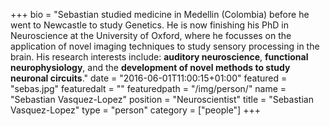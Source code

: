 +++
bio = "Sebastian studied medicine in Medellin (Colombia) before he went to Newcastle to study Genetics. He is now finishing his PhD in Neuroscience at the University of Oxford, where he focusses on the application of novel imaging techniques to study sensory processing in the brain. His research interests include: **auditory neuroscience**, **functional neurophysiology**, and the **development of novel methods to study neuronal circuits**."
date = "2016-06-01T11:00:15+01:00"
featured = "sebas.jpg"
featuredalt = ""
featuredpath = "/img/person/"
name = "Sebastian Vasquez-Lopez"
position = "Neuroscientist"
title = "Sebastian Vasquez-Lopez"
type = "person"
category = ["people"]
+++
